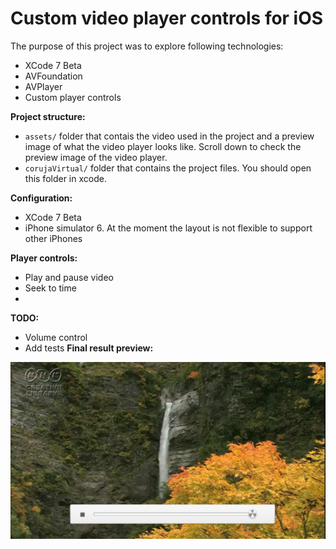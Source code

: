 # Custom video player controls for iOS

The purpose of this project was to explore following technologies:
  
  - XCode 7 Beta
  - AVFoundation
  - AVPlayer
  - Custom player controls
  
__Project structure:__
  - `assets/` folder that contais the video used in the project and a preview image of what the video player looks like. Scroll
  down to check the preview image of the video player.
  - `corujaVirtual/` folder that contains the project files. You should open this folder in xcode.

__Configuration:__
  - XCode 7 Beta
  - iPhone simulator 6. At the moment the layout is not flexible to support other iPhones

__Player controls:__
  - Play and pause video
  - Seek to time
  - 
__TODO:__
  - Volume control
  - Add tests
__Final result preview:__
  
![Alt text](https://raw.githubusercontent.com/ismalakazel/ios-custom-video-player/master/assets/Simulator%20Screen%20Shot%20Jun%2025%2C%202015%2C%202.02.33%20PM.png "Optional title")
